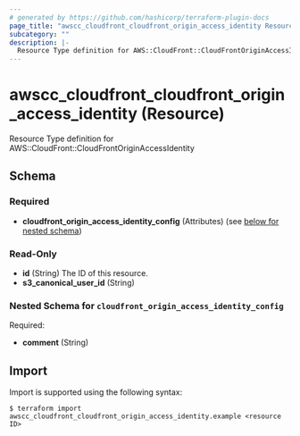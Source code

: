 ```yaml
---
# generated by https://github.com/hashicorp/terraform-plugin-docs
page_title: "awscc_cloudfront_cloudfront_origin_access_identity Resource - terraform-provider-awscc"
subcategory: ""
description: |-
  Resource Type definition for AWS::CloudFront::CloudFrontOriginAccessIdentity
---
```


# awscc_cloudfront_cloudfront_origin_access_identity (Resource)

Resource Type definition for AWS::CloudFront::CloudFrontOriginAccessIdentity



<!-- schema generated by tfplugindocs -->
## Schema

### Required

- **cloudfront_origin_access_identity_config** (Attributes) (see [below for nested schema](#nestedatt--cloudfront_origin_access_identity_config))

### Read-Only

- **id** (String) The ID of this resource.
- **s3_canonical_user_id** (String)

<a id="nestedatt--cloudfront_origin_access_identity_config"></a>
### Nested Schema for `cloudfront_origin_access_identity_config`

Required:

- **comment** (String)

## Import

Import is supported using the following syntax:

```shell
$ terraform import awscc_cloudfront_cloudfront_origin_access_identity.example <resource ID>
```
